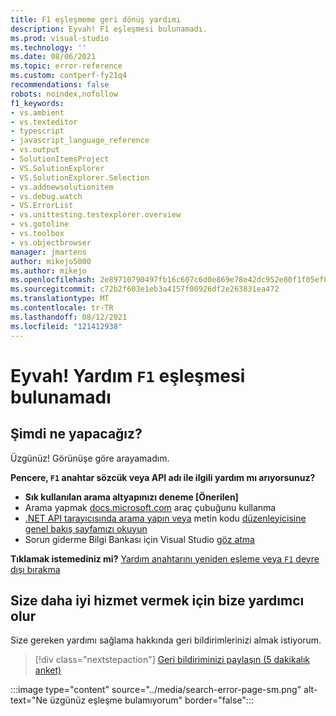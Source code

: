 ```yaml
---
title: F1 eşleşmeme geri dönüş yardımı
description: Eyvah! F1 eşleşmesi bulunamadı.
ms.prod: visual-studio
ms.technology: ''
ms.date: 08/06/2021
ms.topic: error-reference
ms.custom: contperf-fy21q4
recommendations: false
robots: noindex,nofollow
f1_keywords:
- vs.ambient
- vs.texteditor
- typescript
- javascript_language_reference
- vs.output
- SolutionItemsProject
- VS.SolutionExplorer
- VS.SolutionExplorer.Selection
- vs.addnewsolutionitem
- vs.debug.watch
- VS.ErrorList
- vs.unittesting.testexplorer.overview
- vs.gotoline
- vs.toolbox
- vs.objectbrowser
manager: jmartens
author: mikejo5000
ms.author: mikejo
ms.openlocfilehash: 2e89710790497fb16c607c6d0e869e78e42dc952e80f1f05ef85b68a56bffc8c
ms.sourcegitcommit: c72b2f603e1eb3a4157f00926df2e263831ea472
ms.translationtype: MT
ms.contentlocale: tr-TR
ms.lasthandoff: 08/12/2021
ms.locfileid: "121412938"
---
```

# <a name="oops-no-f1-help-match-was-found"></a>Eyvah! Yardım `F1` eşleşmesi bulunamadı

## <a name="now-what"></a>Şimdi ne yapacağız?

Üzgünüz! Görünüşe göre arayamadım. 

**Pencere, `F1` anahtar sözcük veya API adı ile ilgili yardım mı arıyorsunuz?**
- **Sık kullanılan arama altyapınızı deneme [Önerilen]**
- Arama yapmak [docs.microsoft.com](/) araç çubuğunu kullanma 
- [.NET API tarayıcısında arama yapın veya](/dotnet/api/) metin kodu [düzenleyicisine genel bakış sayfamızı okuyun](../../ide/writing-code-in-the-code-and-text-editor.md)
- Sorun giderme Bilgi Bankası için Visual Studio [göz atma](/troubleshoot/visualstudio/welcome-visual-studio/)


**Tıklamak istemediniz mi?** [Yardım anahtarını yeniden eşleme veya `F1` devre dışı bırakma](../not-in-toc/change-f1-help-key.md)


## <a name="help-us-serve-you-better"></a>Size daha iyi hizmet vermek için bize yardımcı olur

Size gereken yardımı sağlama hakkında geri bildirimlerinizi almak istiyorum.

> [!div class="nextstepaction"]
> [Geri bildiriminizi paylaşın (5 dakikalık anket)](https://www.surveymonkey.com/r/F1_Help_Visual_Studio)

:::image type="content" source="../media/search-error-page-sm.png" alt-text="Ne üzgünüz eşleşme bulamıyorum" border="false":::
